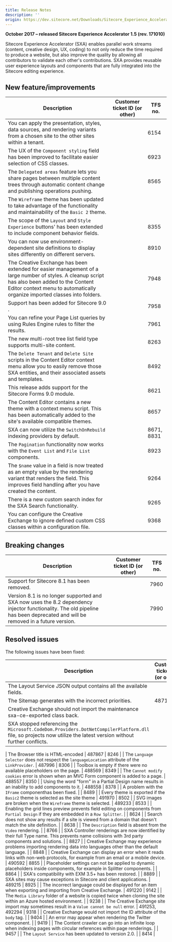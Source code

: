 ```yaml
---
title: Release Notes
description: ''
origin: https://dev.sitecore.net/Downloads/Sitecore_Experience_Accelerator/15/Sitecore_Experience_Accelerator_15_Initial_Release/Release_Notes
---
```


**October 2017 – released Sitecore Experience Accelerator 1.5 (rev. 171010)**

Sitecore Experience Accelerator (SXA) enables parallel work streams (content, creative design, UX, coding) to not only reduce the time required to produce a website, but also improve the quality by allowing all contributors to validate each other's contributions. SXA provides reusable user experience layouts and components that are fully integrated into the Sitecore editing experience.

## New feature/improvements

 | Description | Customer ticket ID (or other) | TFS no. |
 | --- | --- | --- |
 | You can apply the presentation, styles, data sources, and rendering variants from a chosen site to the other sites within a tenant. |  | 6154 |
 | The UX of the `Component styling` field has been improved to facilitate easier selection of CSS classes.​ |  | 6923 |
 | The `Delegated areas` feature lets you share pages between multiple content trees through automatic content change and publishing operations​ pushing. |  | 8565 |
 | The `Wireframe` theme has been updated to take advantage of the functionality and maintainability of the `Basic 2` theme.​ |  |  |
 | The scope of the `Layout` and `Style Experience` buttons' has been extended to include component behavior fields​. |  | 8355 |
 | You can now use environment-dependent site definitions to display sites differently on different servers.​ |  | 8910 |
 | The Creative Exchange has been extended for easier management of a large number of styles. A cleanup script has also been added to the Content Editor context menu to automatically organize imported classes into folders. |  | 7948 |
 | Support has been added for Sitecore 9.0​​. |  | 7958 |
 | You can refine your Page List queries by using Rules Engine rules to filter the results​.​ |  | 7961 |
 | The new multi-root tree list field type supports multi-site content. |  | 8263 |
 | The `Delete Tenant` and `Delete Site` scripts in the Content Editor context menu allow you to easily remove those SXA entities, and their associated assets and templates.​ |  | 8492 |
 | This release adds support for the Sitecore Forms 9.0 module. |  | 8621 |
 | The Content Editor contains a new theme with a context menu script. This has been automatically added to the site's available compatible themes.​ |  | 8657 |
 | SXA can now utilize the `SwitchOnRebuild` indexing providers by default. |  | 8671, 8831 |
 | The `Pagination` functionality now works with the `Event List` and `File List` components​​. |  | 8923 |
 | The `$name` value in a field is now treated as an empty value by the rendering variant that renders the field. This improves field handling after you have created the content. |  | 9264 |
 | There is a new custom search index for the SXA Search functionality​. |  | 9265 |
 | You can configure the Creative Exchange to ignore defined custom CSS classes within a configuration file.​ |  | 9368 |

## Breaking changes

 | Description | Customer ticket ID (or other) | TFS no. |
 | --- | --- | --- |
 | Support for Sitecore 8.1 has been removed​. |  | 7960 |
 | Version 8.1 is no longer supported and SXA now uses the 8.2 dependency injector functionality. The old pipeline has been deprecated and will be removed in a future version. |  | 7990 |

## Resolved issues

The following issues have been fixed:

 | Description | Customer ticket ID (or other) | TFS no. |
 | --- | --- | --- |
 | The Layout Service JSON output contains all the available fields. |  | 8059 |
 | The Sitemap generates with the incorrect priorities​.​ | 487190 | 7929 |
 | Creative Exchange should not import the maintenance sxa-ce-exported class back​. |  | 7968 |
 | SXA stopped referencing the `Microsoft.CodeDom.Providers.DotNetCompilerPlatform.dll` file, so projects now utilize the latest version without further conflicts.​ |  | 8063 |

 | The Browser title is HTML-encoded | 487867 | 8246 |
 | The `Language Selector` does not respect the `languageLocation` attribute of the `LinkProvider`​. | 487996 | 8306 |
 | Toolbox is empty if there were no available placeholders on the page. | 488569 | 8349 |
 | The `Cannot modify cookies` error is shown when an MVC Form component is added to a page​. | 488557 | 8350 |
 | Using the word "form" in a Partial Design name results in an inability to add components to it​. | 488558 | 8378 |
 | A problem with the `IFrame` component​​​ has been fixed. |  | 8489 |
 | Every theme is exported if the `Basic2` theme is selected as the site theme | 491970 | 8502 |
 | SVG images are broken when the `Wireframe` theme is selected​​. | 489233 | 8533 |
 | Enabling the grid lines preview prevents field editing on components from `Partial Design` if they are embedded in a `Row Splitter`. |  | 8624 |
 | Search does not show any results if a site is viewed from a domain that doesn't match the site definition.​ |  | 8638 |
 | The `Description` field is absent from the `Video` rendering​. |  | 8766 |
 | SXA Controller renderings are now identified by their full Type name. This prevents name collisions with 3rd party components and solutions. |  | 8827 |
 | Creative Exchange may experience problems importing rendering data into languages other than the default​ language. |  | 8848 |
 | Creative Exchange can display an error when it reads links with non-web protocols, for example from an email or a mobile device. | 490592 | 8855 |
 | Placeholder settings can not be applied to dynamic placeholders inside components, for example in Splitter components. |  | 8864 |
 | SXA's compatibility with EXM 3.5+​ has been restored. |  | 8889 |
 | SXA sites may cause exceptions in Sitecore and client applications​​. | 489215 | 8925 |
 | The incorrect language could be displayed for an item when exporting and importing from Creative Exchange.​ | 491220 | 9142 |
 | The `Media Library` folder of a website is copied twice when cloning the site within an Azure hosted environment​. |  | 9238 |
 | The Creative Exchange site import may sometimes result in a `Value cannot be null` error​. | 491253, 492294 | 9318 |
 | Creative Exchange would not import the ID attribute of the `body` tag.​ |  | 9404 |
 | An error may appear when rendering the Twitter component​. |  | 9419 |
 | The Content crawler can go into an infinite loop when indexing pages with circular references within page renderings​. |  | 9457 |
 | The `Layout Service` has been updated to version 2.0​. |  | 8414 |